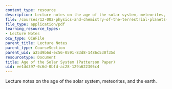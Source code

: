 ```yaml
---
content_type: resource
description: Lecture notes on the age of the solar system, meteorites, and the earth.
file: /courses/12-002-physics-and-chemistry-of-the-terrestrial-planets-fall-2008/ee1dd3970c6d0bfdac28129a622305c4_MIT12_002f08_lec7.pdf
file_type: application/pdf
learning_resource_types:
- Lecture Notes
ocw_type: OCWFile
parent_title: Lecture Notes
parent_type: CourseSection
parent_uid: a25d9b6d-ec56-0591-83d8-1486c530f35d
resourcetype: Document
title: Age of the Solar System (Patterson Paper)
uid: ee1dd397-0c6d-0bfd-ac28-129a622305c4
---
```

Lecture notes on the age of the solar system, meteorites, and the earth.


